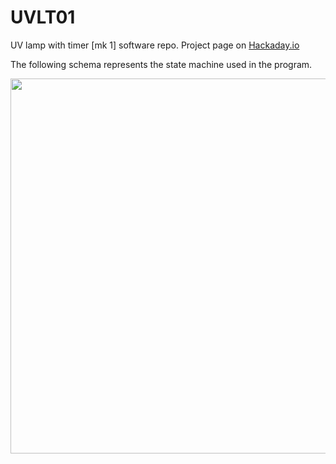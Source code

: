 # UVLT01
UV lamp with timer [mk 1] software repo.
Project page on [Hackaday.io](https://hackaday.io/project/181093-uvlt01)

The following schema represents the state machine used in the program.

<img src="https://cdn.hackaday.io/images/828181628233980140.jpg" width="600">
